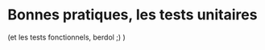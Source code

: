 Bonnes pratiques, les tests unitaires
=====================================

(et les tests fonctionnels, berdol ;) ) 